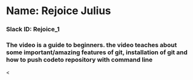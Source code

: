 <html>
  <head><title>side-hustle-task 2</title></head>
   <body>
     <p>
       <h1>Name: Rejoice Julius</h1>
     </p>
  <p><h3>Slack ID: Rejoice_1</h3></p>
  <p><h3>The video is a guide to beginners. the video teaches about some important/amazing features of git, installation of git and how to push codeto repository with command line</h3></p>


</body><
</html>
